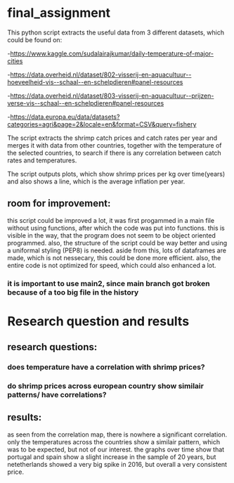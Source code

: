 # final_assignment
 
This python script extracts the useful data from 3 different datasets, which could be found on:

-https://www.kaggle.com/sudalairajkumar/daily-temperature-of-major-cities

-https://data.overheid.nl/dataset/802-visserij-en-aquacultuur--hoeveelheid-vis--schaal--en-schelpdieren#panel-resources

-https://data.overheid.nl/dataset/803-visserij-en-aquacultuur--prijzen-verse-vis--schaal--en-schelpdieren#panel-resources

-https://data.europa.eu/data/datasets?categories=agri&page=2&locale=en&format=CSV&query=fishery

The script extracts the shrimp catch prices and catch rates per year and merges it with data from other countries, together with the temperature of the selected countries, to search if there is any correlation between catch rates and temperatures.

The script outputs plots, which show shrimp prices per kg over time(years) and also shows a line, which is the average inflation per year.

## room for improvement:
this script could be improved a lot, it was first progammed in a main file without using functions, after which the code was put into functions. this is visible in the way, that the program does not seem to be object oriented programmed. also, the structure of the script could be way better and using a uniformal styling (PEP8) is needed. aside from this, lots of dataframes are made, which is not nessecary, this could be done more efficient. also, the entire code is not optimized for speed, which could also enhanced a lot.

### it is important to use main2, since main branch got broken because of a too big file in the history

# Research question and results
## research questions:
### does temperature have a correlation with shrimp prices?
### do shrimp prices across european country show similair patterns/ have correlations?

## results:
as seen from the correlation map, there is nowhere a significant correlation. only the temperatures across the countries show a similair pattern, which was to be expected, but not of our interest. the graphs over time show that portugal and spain show a slight increase in the sample of 20 years, but netetherlands showed a very big spike in 2016, but overall a very consistent price.
